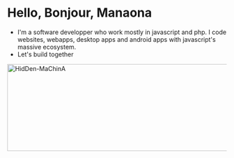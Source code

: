 # Hello, Bonjour, Manaona
-  I'm a software developper who work mostly in javascript and php. I code websites, webapps, desktop apps and android apps with javascript's massive ecosystem.
-  Let's build together

<img align="center" width="1500" height="200" src="https://github-readme-stats.vercel.app/api/top-langs?username=HidDen-MaChinA&show_icons=true&locale=en&layout=compact" alt="HidDen-MaChinA" />
